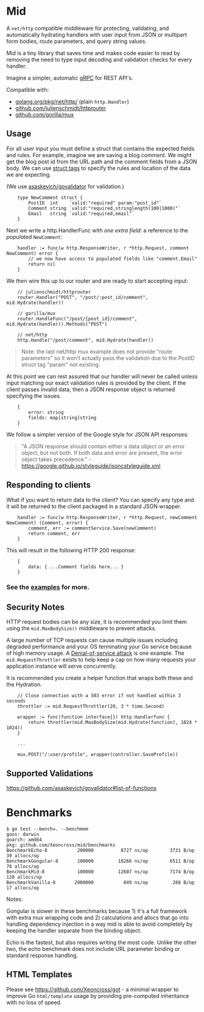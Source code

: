 # Mid

A `net/http` compatible middleware for protecting, validating, and automatically
hydrating handlers with user input from JSON or multipart form bodies, route
parameters, and query string values.

Mid is a tiny library that saves time and makes code easier to read by removing
the need to type input decoding and validation checks for every handler.

Imagine a simpler, automatic [gRPC](https://grpc.io/) for REST API's.

Compatible with:

- [golang.org/pkg/net/http/](https://golang.org/pkg/net/http/) (plain `http.Handler`)
- [github.com/julienschmidt/httprouter](https://github.com/julienschmidt/httprouter)
- [github.com/gorilla/mux](https://github.com/gorilla/mux)

## Usage

For all user input you must define a struct that contains the expected fields and rules. For example, imagine we are saving a blog comment. We might get the blog post id from the URL path and the comment fields from a JSON body. We can use [struct tags](https://github.com/golang/go/wiki/Well-known-struct-tags) to specify the rules and location of the data we are expecting.

(We use [asaskevich/govalidator](https://github.com/asaskevich/govalidator#validatestruct-2) for validation.)

		type NewComment struct {
			PostID  int    `valid:"required" param:"post_id"`
			Comment string `valid:"required,stringlength(100|1000)"`
			Email   string `valid:"required,email"`
		}

Next we write a http.HandlerFunc with _one extra field_: a reference to the *populated* `NewComment`:

		handler := func(w http.ResponseWriter, r *http.Request, comment NewComment) error {
			// we now have access to populated fields like "comment.Email"
			return nil
		}

We then wire this up to our router and are ready to start accepting input:

		// julienschmidt/httprouter
		router.Handler("POST", "/post/:post_id/comment", mid.Hydrate(handler))

		// gorilla/mux
		router.HandleFunc("/post/{post_id}/comment", mid.Hydrate(handler)).Methods("POST")

		// net/http
		http.Handle("/post/comment", mid.Hydrate(handler))

> Note: the last net/http mux example does not provide "route parameters" so it
> won't actually pass the validation due to the PostID struct tag "param" not existing.

At this point we can rest assured that our handler will never be called unless
input matching our exact validation rules is provided by the client. If the
client passes invalid data, then a JSON response object is returned specifying
the issues.

		{
			error: string
			fields: map[string]string
		}

We follow a simpler version of the Google style for JSON API responses:

> "A JSON response should contain either a data object or an error object,
>  but not both. If both data and error are present, the error object takes
> precedence." - https://google.github.io/styleguide/jsoncstyleguide.xml

## Responding to clients

What if you want to return data to the client? You can specify any type and it
will be returned to the client packaged in a standard JSON wrapper.

		handler := func(w http.ResponseWriter, r *http.Request, newComment NewComment) (Comment, error) {
			comment, err := commentService.Save(newComment)
			return comment, err
		}

This will result in the following HTTP 200 response:

		{
			data: { ...Comment fields here... }
		}

### See the [examples](https://github.com/Xeoncross/mid/tree/master/examples) for more.

## Security Notes

HTTP request bodies can be any size, it is recommended you limit them using the
`mid.MaxBodySize()` middleware to prevent attacks.

A large number of TCP requests can cause multiple issues including degraded
performance and your OS terminating your Go service because of high memory usage.
A [Denial-of-service attack](https://en.wikipedia.org/wiki/Denial-of-service_attack)
is one example. The `mid.RequestThrottler` exists to help keep a cap on how many
requests your application instance will serve concurrently.

It is recommended you create a helper function that wraps both these and the Hydration.

		// Close connection with a 503 error if not handled within 3 seconds
		throttler := mid.RequestThrottler(20, 3 * time.Second)

		wrapper := func(function interface{}) http.Handlerfunc {
			return throttler(mid.MaxBodySize(mid.Hydrate(function), 1024 * 1024))
		}

		...

		mux.POST("/:user/profile", wrapper(controller.SaveProfile))


## Supported Validations

https://github.com/asaskevich/govalidator#list-of-functions


# Benchmarks

```
$ go test --bench=. --benchmem
goos: darwin
goarch: amd64
pkg: github.com/Xeoncross/mid/benchmarks
BenchmarkEcho-8       	  200000	      8727 ns/op	    3731 B/op	      39 allocs/op
BenchmarkGongular-8   	  100000	     18266 ns/op	    6511 B/op	      76 allocs/op
BenchmarkMid-8        	  100000	     12607 ns/op	    7174 B/op	     120 allocs/op
BenchmarkVanilla-8    	 2000000	       849 ns/op	     288 B/op	      17 allocs/op
```

Notes:

Gongular is slower in these benchmarks because 1) it's a full framework with extra mux wrapping code and 2) calculations and allocs that go into handling dependency injection in a way mid is able to avoid completely by keeping the handler separate from the binding object.

Echo is the fastest, but also requires writing the most code. Unlike the other two, the echo benchmark does not include URL parameter binding or standard response handling.


## HTML Templates

Please see https://github.com/Xeoncross/got - a minimal wrapper to improve Go `html/template` usage by providing pre-computed inheritance with no loss of speed.
